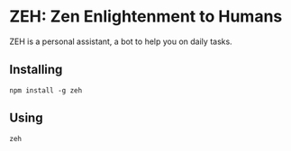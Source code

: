 # ZEH: Zen Enlightenment to Humans

ZEH is a personal assistant, a bot to help you on daily tasks.

## Installing

```
npm install -g zeh
```

## Using

```
zeh
```
